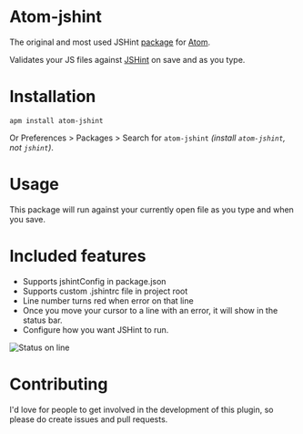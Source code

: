 # Atom-jshint

The original and most used JSHint [package](http://atom.io/packages/atom-jshint) for [Atom](https://atom.io).

Validates your JS files against [JSHint](http://jshint.com) on save and as you type.

Installation
===

`apm install atom-jshint`

Or Preferences > Packages > Search for `atom-jshint` *(install `atom-jshint`, not `jshint`)*.

Usage
===

This package will run against your currently open file as you type and when you save.

Included features
===
 * Supports jshintConfig in package.json
 * Supports custom .jshintrc file in project root
 * Line number turns red when error on that line
 * Once you move your cursor to a line with an error, it will show in the status bar.
 * Configure how you want JSHint to run.

![Status on line](http://cl.ly/image/000i1Z2c2g3j/Image%202014-03-02%20at%208.41.18%20am.png)

Contributing
===

I'd love for people to get involved in the development of this plugin, so please do create issues and pull requests.
